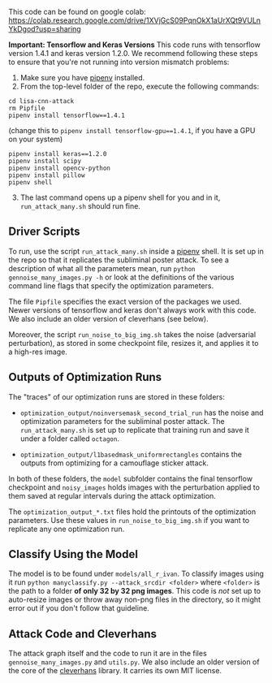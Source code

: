 This code can be found on google colab: https://colab.research.google.com/drive/1XVjGcS09PqnOkX1aUrXQt9VULnYkDgod?usp=sharing

**Important: Tensorflow and Keras Versions**
This code runs with tensorflow version 1.4.1 and keras version 1.2.0. We recommend following these steps to ensure that you're not running into version mismatch problems:

1. Make sure you have [pipenv](https://docs.pipenv.org/) installed.
2. From the top-level folder of the repo, execute the following commands:
```
cd lisa-cnn-attack
rm Pipfile
pipenv install tensorflow==1.4.1 
```
(change this to `pipenv install tensorflow-gpu==1.4.1`, if you have a GPU on your system)

```
pipenv install keras==1.2.0
pipenv install scipy
pipenv install opencv-python
pipenv install pillow
pipenv shell
```

3. The last command opens up a pipenv shell for you and in it, `run_attack_many.sh` should run fine. 

## Driver Scripts

To run, use the script `run_attack_many.sh` inside a [pipenv](https://docs.pipenv.org/) shell. It is set up in the repo so that it replicates the subliminal poster attack. To see a description of what all the parameters mean, run `python gennoise_many_images.py -h` or look at the definitions of the various command line flags that specify the optimization parameters. 

The file `Pipfile` specifies the exact version of the packages we used. Newer versions of tensorflow and keras don't always work  with this code. We also include an older version of cleverhans (see below).

Moreover, the script `run_noise_to_big_img.sh` takes the noise (adversarial perturbation), as stored in some checkpoint file, resizes it, and applies it to a high-res image. 

## Outputs of Optimization Runs
The "traces" of our optimization runs are stored in these folders:
* `optimization_output/noinversemask_second_trial_run` has the noise and optimization parameters for the subliminal poster attack. The `run_attack_many.sh` is set up to replicate that training run and save it under a folder called `octagon`.

* `optimization_output/l1basedmask_uniformrectangles` contains the outputs from optimizing for a camouflage sticker attack.

In both of these folders, the `model` subfolder contains the final tensorflow checkpoint and `noisy_images` holds images with the perturbation applied to them saved at regular intervals during the attack optimization. 

The `optimization_output_*.txt` files hold the printouts of the optimization parameters. Use these values in `run_noise_to_big_img.sh`  if you want to replicate any one optimization run.

## Classify Using the Model
The model is to be found under `models/all_r_ivan`. To classify images using it run `python manyclassify.py --attack_srcdir <folder>` where `<folder>` is the path to a folder **of only 32 by 32 png images**. This code is *not* set up to auto-resize images or throw away non-png files in the directory, so it might error out if you don't follow that guideline.

## Attack Code and Cleverhans
The attack graph itself and the code to run it are in the files `gennoise_many_images.py` and `utils.py`. We also include an older version of the core of the [cleverhans](https://github.com/tensorflow/cleverhans) library. It carries its own MIT license.

